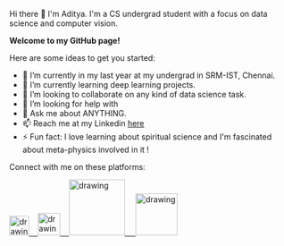 Hi there 👋  I'm Aditya. I'm a CS undergrad student with a focus on data science and computer vision.


**Welcome to my GitHub page!**


Here are some ideas to get you started:

- 🔭 I’m currently in my last year at my undergrad in SRM-IST, Chennai. 
- 🌱 I’m currently learning deep learning projects.
- 👯 I’m looking to collaborate on any kind of data science task. 
- 🤔 I’m looking for help with 
- 💬 Ask me about ANYTHING.
- 📫 Reach me at my Linkedin [here](https://www.linkedin.com/in/adityarc19/)
- ⚡ Fun fact: I love learning about spiritual science and I'm fascinated about meta-physics involved in it !



Connect with me on these platforms:

<a href="https://medium.com/@adityarc19"><img src="https://res.cloudinary.com/importdata/image/upload/v1595012354/medium_mono_hoz0z5.png" alt="drawing" width="35"/>&nbsp;&nbsp;&nbsp;&nbsp;<a href="https://twitter.com/Adityarc19"><img src="https://res.cloudinary.com/importdata/image/upload/v1595012924/Twitter_Logo_Blue_gbtagu.png" alt="drawing" width="40"/>&nbsp;&nbsp;&nbsp;&nbsp;<a href="https://www.linkedin.com/in/adityarc19/"><img src="https://res.cloudinary.com/importdata/image/upload/v1595012354/linkedin_t9qiwy.png" alt="drawing" width="100"/> &nbsp;&nbsp;&nbsp;&nbsp;<a href="https://www.kaggle.com/adityarc19"><img src="https://res.cloudinary.com/importdata/image/upload/v1595012924/kaggle_ksaktb.png" alt="drawing" width="75"/>
